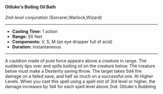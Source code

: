 #### Otiluke's Boiling Oil Bath
*2nd-level conjuration* (Sorcerer,Warlock,Wizard)
___
- **Casting Time:** 1 action
- **Range:** 50 feet
- **Components:** V, S, M (an eye dropper full of acid)
- **Duration:** Instantaneous
---
A cauldron made of pure force appears above a
creature in range. The suddenly tips over and spills
boiling oil on the creature below. The creature
below must make a Dexterity saving throw. The
target takes 5d4 fire damage on a failed save, and
half as much on a successful one.
At Higher Levels.  When you cast this spell using
a spell slot of 3rd level or higher, the damage
increases by 1d4 for each spell level above 2nd.
Otiluke's Bubbling

